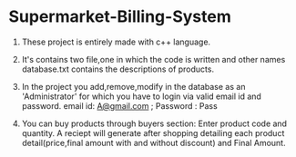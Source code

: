 # Supermarket-Billing-System

1. These project is entirely made with c++ language.
2. It's contains two file,one in which the code is written and other names database.txt contains the descriptions of products.

3. In the project you add,remove,modify in the database as an 'Administrator' for which you have to login via valid email id and password.
  email id: A@gmail.com ;  Password : Pass
 
4. You can buy products through buyers section:
    Enter product code and quantity.
    A reciept will generate after shopping detailing each product detail(price,final amount with and without discount) and Final Amount.
    
